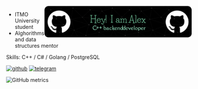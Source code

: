 <img align="right" alt="Coding" width="400" src="./github-header-image.png">

* ITMO University student
* Alghorithms and data structures mentor



Skills: C++ / C# / Golang / PostgreSQL



[<img src='https://cdn.jsdelivr.net/npm/simple-icons@3.0.1/icons/github.svg' alt='github' height='40'>](https://github.com/sara-tasher)  [<img src='https://cdn.jsdelivr.net/npm/simple-icons@3.0.1/icons/telegram.svg' alt='telegram' height='40'>](@sara-tasher)  

![GitHub metrics](https://metrics.lecoq.io/sara-tasher)  

